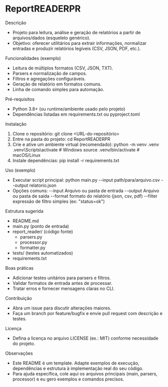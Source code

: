 # ReportREADERPR

Descrição
- Projeto para leitura, análise e geração de relatórios a partir de arquivos/dados (esqueleto genérico).
- Objetivo: oferecer utilitários para extrair informações, normalizar entradas e produzir relatórios legíveis (CSV, JSON, PDF, etc.).

Funcionalidades (exemplo)
- Leitura de múltiplos formatos (CSV, JSON, TXT).
- Parsers e normalização de campos.
- Filtros e agregações configuráveis.
- Geração de relatório em formatos comuns.
- Linha de comando simples para automação.

Pré-requisitos
- Python 3.8+ (ou runtime/ambiente usado pelo projeto)
- Dependências listadas em requirements.txt ou pyproject.toml

Instalação
1. Clone o repositório:
    git clone <URL-do-repositório>
2. Entre na pasta do projeto:
    cd ReportREADERPR
3. Crie e ative um ambiente virtual (recomendado):
    python -m venv .venv
    .venv\Scripts\activate  # Windows
    source .venv/bin/activate  # macOS/Linux
4. Instale dependências:
    pip install -r requirements.txt

Uso (exemplo)
- Executar script principal:
  python main.py --input path/para/arquivo.csv --output relatorio.json
- Opções comuns:
  --input    Arquivo ou pasta de entrada
  --output   Arquivo ou pasta de saída
  --format   formato do relatório (json, csv, pdf)
  --filter   expressão de filtro simples (ex: "status=ok")

Estrutura sugerida
- README.md
- main.py (ponto de entrada)
- report_reader/ (código fonte)
  - parsers.py
  - processor.py
  - formatter.py
- tests/ (testes automatizados)
- requirements.txt

Boas práticas
- Adicionar testes unitários para parsers e filtros.
- Validar formatos de entrada antes de processar.
- Tratar erros e fornecer mensagens claras no CLI.

Contribuição
- Abra um issue para discutir alterações maiores.
- Faça um branch por feature/bugfix e envie pull request com descrição e testes.

Licença
- Defina a licença no arquivo LICENSE (ex.: MIT) conforme necessidade do projeto.

Observações
- Este README é um template. Adapte exemplos de execução, dependências e estrutura à implementação real do seu código.
- Para ajuda específica, cole aqui os arquivos principais (main, parsers, processor) e eu gero exemplos e comandos precisos.
